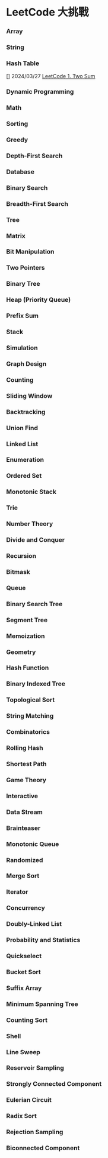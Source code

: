 # LeetCode 大挑戰

### Array

### String

### Hash Table

[] 2024/03/27 [LeetCode 1. Two Sum](https://leetcode.com/problems/two-sum/)

### Dynamic Programming

### Math

### Sorting

### Greedy

### Depth-First Search

### Database

### Binary Search

### Breadth-First Search

### Tree

### Matrix

### Bit Manipulation

### Two Pointers

### Binary Tree

### Heap (Priority Queue)

### Prefix Sum

### Stack

### Simulation

### Graph Design

### Counting

### Sliding Window

### Backtracking

### Union Find

### Linked List

### Enumeration

### Ordered Set

### Monotonic Stack

### Trie

### Number Theory

### Divide and Conquer

### Recursion

### Bitmask

### Queue

### Binary Search Tree

### Segment Tree

### Memoization

### Geometry

### Hash Function

### Binary Indexed Tree

### Topological Sort

### String Matching

### Combinatorics

### Rolling Hash

### Shortest Path

### Game Theory

### Interactive

### Data Stream

### Brainteaser

### Monotonic Queue

### Randomized

### Merge Sort

### Iterator

### Concurrency

### Doubly-Linked List

### Probability and Statistics

### Quickselect

### Bucket Sort

### Suffix Array

### Minimum Spanning Tree

### Counting Sort

### Shell

### Line Sweep

### Reservoir Sampling

### Strongly Connected Component

### Eulerian Circuit

### Radix Sort

### Rejection Sampling

### Biconnected Component
